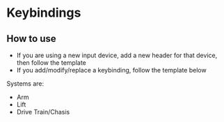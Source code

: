 # Keybindings

## How to use

- If you are using a new input device, add a new header for that device, then follow the template
- If you add/modify/replace a keybinding, follow the template below 

Systems are:
- Arm
- Lift
- Drive Train/Chasis

<!--
Template:
## Input Device
    ### System
    - [key]
        - function
    - [key]
        - function
    ### System
    - [key]
        - function
    - [key]
        - function
-->